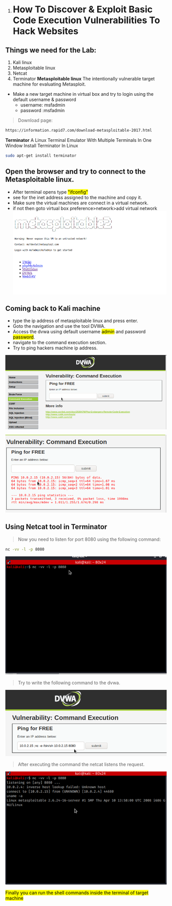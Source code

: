 1. # How To Discover & Exploit Basic Code Execution Vulnerabilities To Hack Websites
## Things we need for the Lab:
1. Kali linux
2. Metasploitable linux
3. Netcat
4. Terminator
<strong>Metasploitable linux</strong> The intentionally vulnerable target machine for evaluating Metasploit.

 * Make a new target machine in virtual box and try to login using the default username & password 
   * username: msfadmin
   * password :msfadmin 
> Download page:
```sh
https://information.rapid7.com/download-metasploitable-2017.html
```
<strong>Terminator</strong> A Linux Terminal Emulator With Multiple Terminals In One Window
Install Terminator In Linux

```sh
sudo apt-get install terminator
```
## Open the browser and try to connect to the Metasploitable linux.
   * After terminal opens type <mark>"ifconfig"</mark>
   * see for the inet address assigned to the machine and copy it.
   * Make sure the virtual machines are connect in a virtual network.
   * if not then goto virtual box preference>network>add virtual network
   ![file](https://github.com/rahulrbk/Docs/blob/master/filevuln/file.PNG)
## Coming back to Kali machine
  * type the ip address of metasploitable linux and press enter.
  * Goto the navigation and use the tool DVWA.
  * Access the dvwa using default username <mark>admin</mark> and password <mark>password</mark>.
  * navigate to the command execution section.  
  * Try to ping hackers machine ip address.

![code](https://github.com/rahulrbk/Docs/blob/master/filevuln/code.png)

![code1](https://github.com/rahulrbk/Docs/blob/master/filevuln/code1.png)

## Using Netcat tool in Terminator

> Now you need to listen for port 8080 using the following command:

```sh
nc -vv -l -p 8080 

```
![code2](https://github.com/rahulrbk/Docs/blob/master/filevuln/code2.png)

> Try to write the following command to the dvwa.

![code3](https://github.com/rahulrbk/Docs/blob/master/filevuln/code3.png) 

> After executing the command the netcat listens the request.

![code3](https://github.com/rahulrbk/Docs/blob/master/filevuln/code4.png)

<mark>Finally you can run the shell commands inside the terminal of target machine</mark>

